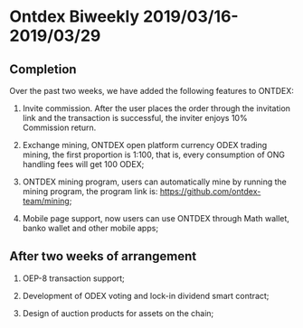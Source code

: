 # Ontdex Biweekly 2019/03/16-2019/03/29

## Completion

Over the past two weeks, we have added the following features to ONTDEX:

1. Invite commission. After the user places the order through the invitation link and the transaction is successful, the inviter enjoys 10% Commission return.

2. Exchange mining, ONTDEX open platform currency ODEX trading mining, the first proportion is 1:100, that is, every consumption of ONG handling fees will get 100 ODEX;

3. ONTDEX mining program, users can automatically mine by running the mining program, the program link is: https://github.com/ontdex-team/mining;

4. Mobile page support, now users can use ONTDEX through Math wallet, banko wallet and other mobile apps;

## After two weeks of arrangement

1. OEP-8 transaction support;

2. Development of ODEX voting and lock-in dividend smart contract;

3. Design of auction products for assets on the chain;